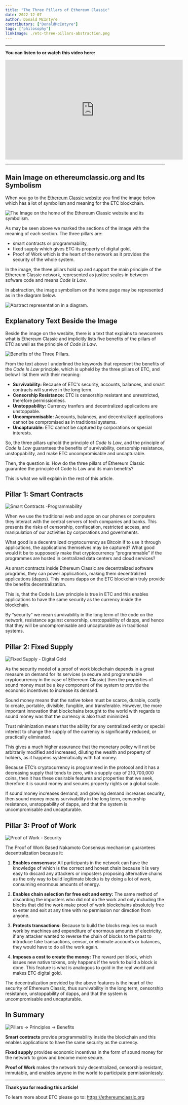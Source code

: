 ```yaml
---
title: "The Three Pillars of Ethereum Classic"
date: 2022-12-07
author: Donald McIntyre
contributors: ["DonaldMcIntyre"]
tags: ["philosophy"]
linkImage: ./etc-three-pillars-abstraction.png
---
```


---
**You can listen to or watch this video here:**

<iframe width="560" height="315" src="https://www.youtube.com/embed/GJqwZvFRZMY" title="YouTube video player" frameborder="0" allow="accelerometer; autoplay; clipboard-write; encrypted-media; gyroscope; picture-in-picture" allowfullscreen></iframe>

---

## Main Image on ethereumclassic.org and Its Symbolism

When you go to the [Ethereum Classic website](https://ethereumclassic.org) you find the image below which has a lot of symbolism and meaning for the ETC blockchain. 

![The Image on the home of the Ethereum Classic website and its symbolism.](./etc-three-pillars-home-image.png)

As may be seen above we marked the sections of the image with the meaning of each section. The three pillars are:

- smart contracts or programmability, 
- fixed supply which gives ETC its property of digital gold,
- Proof of Work which is the heart of the network as it provides the security of the whole system.

In the image, the three pillars hold up and support the main principle of the Ethereum Classic network, represented as justice scales in between sofware code and means *Code Is Law*.

In abstraction, the image symbolism on the home page may be represented as in the diagram below.

![Abstract representation in a diagram.](./etc-three-pillars-abstraction.png)

## Explanatory Text Beside the Image

Beside the image on the wesbite, there is a text that explains to newcomers what is Ethereum Classic and implicitly lists five benefits of the pillars of ETC as well as the principle of *Code Is Law*.

![Benefits of the Three Pillars.](./etc-three-pillars-image-explained.png)

From the text above I underlined the keywords that represent the benefits of the *Code Is Law* principle, which is upheld by the three pillars of ETC, and below I list them with their meaning:

- **Survivability:** Because of ETC's security, accounts, balances, and smart contracts will survive in the long term.
- **Censorship Resistance:** ETC is censorship resistant and unrestricted, therefore permissionless.
- **Unstoppability:** Currency tranfers and decentralized applications are unstoppable.
- **Uncompromisable:** Accounts, balances, and decentralized applications cannot be compromised as in traditional systems. 
- **Uncapturable:** ETC cannot be captured by corporations or special interests.

So, the three pillars uphold the principle of *Code Is Law*, and the principle of *Code Is Law* guarantees the benefits of survivability, censorship resistance, unstoppability, and make ETC uncompromisable and uncapturable.

Then, the question is: How do the three pillars of Ethereum Classic guarantee the principle of Code Is Law and its main benefits?

This is what we will explain in the rest of this article.

## Pillar 1: Smart Contracts

![Smart Contracts -Programmability](./etc-pillar-smart-contracts.png)

When we use the traditional web and apps on our phones or computers they interact with the central servers of tech companies and banks. This presents the risks of censorship, confiscation, restricted access, and manipulation of our activities by corporations and governments.

What good is a decentralized cryptocurrency as Bitcoin if to use it through applications, the applications themselves may be captured? What good would it be to supposedly make that cryptocurrency “programmable” if the programmes are hosted in centralized data centers and cloud services?

As smart contracts inside Ethereum Classic are decentralized software programs, they can power applications, making them decentralized applications (dapps). This means dapps on the ETC blockchain truly provide the benefits decentralization. 

This is, that the Code Is Law principle is true in ETC and this enables applications to have the same security as the currency inside the blockchain.

By “security” we mean survivability in the long term of the code on the network, resistance against censorship, unstoppability of dapps, and hence that they will be uncompromisable and uncapturable as in traditional systems.

## Pillar 2: Fixed Supply

![Fixed Supply - Digital Gold](./etc-pillar-fixed-supply.png)

As the security model of a proof of work blockchain depends in a great measure on demand for its services (a secure and programmable cryptocurrency in the case of Ethereum Classic) then the properties of sound money must be a key component of the system to provide the economic incentives to increase its demand.

Sound money means that the native token must be scarce, durable, costly to create, portable, divisible, fungible, and transferable. However, the more important innovation that blockchains brought to the world with regards to sound money was that the currency is also trust minimized.

Trust minimization means that the ability for any centralized entity or special interest to change the supply of the currency is significantly reduced, or practically eliminated.

This gives a much higher assurance that the monetary policy will not be arbitrarily modified and increased, diluting the wealth and property of holders, as it happens systematically with fiat money.

Because ETC’s cryptocurrency is programmed in the protocol and it has a decreasing supply that tends to zero, with a supply cap of 210,700,000 coins, then it has these desirable features and properties that we seek, therefore it is sound money and secures property rights on a global scale.

If sound money increases demand, and growing demand increases security, then sound money means survivability in the long term, censorship resistance, unstoppability of dapps, and that the system is uncompromisable and uncapturable.

## Pillar 3: Proof of Work

![Proof of Work - Security](./etc-pillar-pow.png)

The Proof of Work Based Nakamoto Consensus mechanism guarantees decentralization because it:

1. **Enables consensus:** All participants in the network can have the knowledge of which is the correct and honest chain because it is very easy to discard any attackers or imposters proposing alternative chains as the only way to build legitimate blocks is by doing a lot of work, consuming enormous amounts of energy.

2. **Enables chain selection for free exit and entry:** The same method of discarding the imposters who did not do the work and only including the blocks that did the work make proof of work blockchains absolutely free to enter and exit at any time with no permission nor direction from anyone.

3. **Protects transactions:** Because to build the blocks requires so much work by machines and expenditure of enormous amounts of electricity, if any attacker wanted to reverse the chain of blocks to the past to introduce fake transactions, censor, or eliminate accounts or balances, they would have to do all the work again.

4. **Imposes a cost to create the money:** The reward per block, which issues new native tokens, only happens if the work to build a block is done. This feature is what is analogous to gold in the real world and makes ETC digital gold.

The decentralization provided by the above features is the heart of the security of Ethereum Classic, thus survivability in the long term, censorship resistance, unstoppability of dapps, and that the system is uncompromisable and uncapturable.

## In Summary

![Pillars -> Principles -> Benefits](./etc-three-pillars-summary.png)

**Smart contracts** provide programmability inside the blockchain and this enables applications to have the same security as the currency.

**Fixed supply** provides economic incentives in the form of sound money for the network to grow and become more secure.

**Proof of Work** makes the network truly decentralized, censorship resistant, immutable, and enables anyone in the world to participate permissionlessly.

---

**Thank you for reading this article!**

To learn more about ETC please go to: https://ethereumclassic.org

